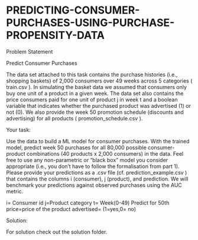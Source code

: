 # PREDICTING-CONSUMER-PURCHASES-USING-PURCHASE-PROPENSITY-DATA
 
 Problem Statement

 Predict Consumer Purchases

The data set attached to this task contains the purchase histories (i.e., shopping baskets) of
2,000 consumers over 49 weeks across 5 categories ( train.csv ). In simulating the basket data
we assumed that consumers only buy one unit of a product in a given week. The data set also
contains the price consumers paid for one unit of product j in week t and a boolean variable
that indicates whether the purchased product was advertised (1) or not (0). We also provide
the week 50 promotion schedule (discounts and advertising) for all products
( promotion_schedule.csv ).

Your task:

Use the data to build a ML model for consumer purchases. With the trained model, predict
week 50 purchases for all 80,000 possible consumer-product combinations (40 products x
2,000 consumers) in the data. Feel free to use any non-parametric or “black box” model you
consider appropriate (i.e., you don’t have to follow the formalisation from part 1). Please
provide your predictions as a .csv file (cf. prediction_example.csv ) that contains the columns i
(consumer), j (product), and prediction. We will benchmark your predictions against observed
purchases using the AUC metric.

i= Consumer id
j=Product category
t= Week(0-49) Predict for 50th
price=price of the product
advertised= (1=yes,0= no)


Solution: 

For solution check out the solution folder. 

